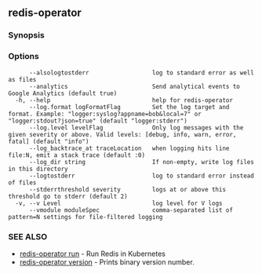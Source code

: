 ## redis-operator



### Synopsis




### Options

```
      --alsologtostderr                  log to standard error as well as files
      --analytics                        Send analytical events to Google Analytics (default true)
  -h, --help                             help for redis-operator
      --log.format logFormatFlag         Set the log target and format. Example: "logger:syslog?appname=bob&local=7" or "logger:stdout?json=true" (default "logger:stderr")
      --log.level levelFlag              Only log messages with the given severity or above. Valid levels: [debug, info, warn, error, fatal] (default "info")
      --log_backtrace_at traceLocation   when logging hits line file:N, emit a stack trace (default :0)
      --log_dir string                   If non-empty, write log files in this directory
      --logtostderr                      log to standard error instead of files
      --stderrthreshold severity         logs at or above this threshold go to stderr (default 2)
  -v, --v Level                          log level for V logs
      --vmodule moduleSpec               comma-separated list of pattern=N settings for file-filtered logging
```

### SEE ALSO
* [redis-operator run](redis-operator_run.md)	 - Run Redis in Kubernetes
* [redis-operator version](redis-operator_version.md)	 - Prints binary version number.

